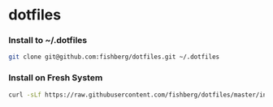 # dotfiles

### Install to ~/.dotfiles

```sh
git clone git@github.com:fishberg/dotfiles.git ~/.dotfiles
```

### Install on Fresh System

```sh
curl -sLf https://raw.githubusercontent.com/fishberg/dotfiles/master/install/install-fresh.sh | bash
```
